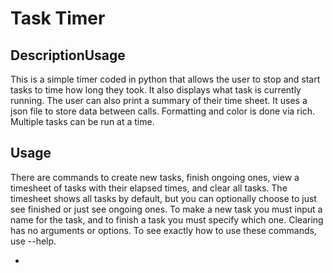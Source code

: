 Task Timer
==

DescriptionUsage
-

This is a simple timer coded in python that allows the user to stop and start tasks to time how long they took. It also displays what task is currently running. The user can also print a summary of their time sheet. It uses a json file to store data between calls. Formatting and color is done via rich. Multiple tasks can be run at a time.

Usage
-

There are commands to create new tasks, finish ongoing ones, view a timesheet of tasks with their elapsed times, and clear all tasks. The timesheet shows all tasks by default, but you can optionally choose to just see finished or just see ongoing ones. To make a new task you must input a name for the task, and to finish a task you must specify which one. Clearing has no arguments or options. To see exactly how to use these commands, use --help. 

-


